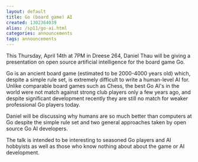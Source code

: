 ```yaml
---
layout: default
title: Go (board game) AI
created: 1302364039
alias: /sp11/go-ai.html
categories: announcements
tags: announcements
---
```

This Thursday, April 14th at 7PM in Dreese 264, Daniel Thau will be giving a presentation on open source artificial intelligence for the board game Go.

Go is an ancient board game (estimated to be 2000-4000 years old) which, despite a simple rule set, is extremely difficult to write a human-level AI for.  Unlike comparable board games such as Chess, the best Go AI's in the world were not match against strong club players only a few years ago, and despite significant development recently they are still no match for weaker professional Go players today.

Daniel will be discussing why humans are so much better than computers at Go despite the simple rule set and two general approaches taken by open source Go AI developers.

The talk is intended to be interesting to seasoned Go players and AI hobbyists as well as those who know nothing about about the game or AI development.
